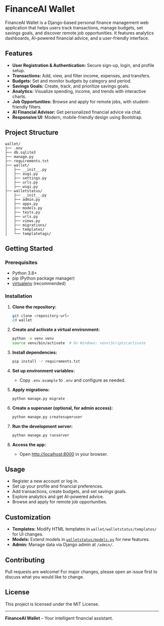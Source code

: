 # FinanceAI Wallet

FinanceAI Wallet is a Django-based personal finance management web application that helps users track transactions, manage budgets, set savings goals, and discover remote job opportunities. It features analytics dashboards, AI-powered financial advice, and a user-friendly interface.

## Features

- **User Registration & Authentication:** Secure sign-up, login, and profile setup.
- **Transactions:** Add, view, and filter income, expenses, and transfers.
- **Budgets:** Set and monitor budgets by category and period.
- **Savings Goals:** Create, track, and prioritize savings goals.
- **Analytics:** Visualize spending, income, and trends with interactive charts.
- **Job Opportunities:** Browse and apply for remote jobs, with student-friendly filters.
- **AI Financial Advisor:** Get personalized financial advice via chat.
- **Responsive UI:** Modern, mobile-friendly design using Bootstrap.

## Project Structure

```
wallet/
├── .env
├── db.sqlite3
├── manage.py
├── requirements.txt
├── wallet/
│   ├── __init__.py
│   ├── asgi.py
│   ├── settings.py
│   ├── urls.py
│   ├── wsgi.py
├── walletstatus/
│   ├── __init__.py
│   ├── admin.py
│   ├── apps.py
│   ├── models.py
│   ├── tests.py
│   ├── urls.py
│   ├── views.py
│   ├── migrations/
│   ├── templates/
│   └── templatetags/
```

## Getting Started

### Prerequisites

- Python 3.8+
- pip (Python package manager)
- [virtualenv](https://virtualenv.pypa.io/en/latest/) (recommended)

### Installation

1. **Clone the repository:**
    ```sh
    git clone <repository-url>
    cd wallet
    ```

2. **Create and activate a virtual environment:**
    ```sh
    python -m venv venv
    source venv/bin/activate  # On Windows: venv\Scripts\activate
    ```

3. **Install dependencies:**
    ```sh
    pip install -r requirements.txt
    ```

4. **Set up environment variables:**
    - Copy `.env.example` to `.env` and configure as needed.

5. **Apply migrations:**
    ```sh
    python manage.py migrate
    ```

6. **Create a superuser (optional, for admin access):**
    ```sh
    python manage.py createsuperuser
    ```

7. **Run the development server:**
    ```sh
    python manage.py runserver
    ```

8. **Access the app:**
    - Open [http://localhost:8000](http://localhost:8000) in your browser.

## Usage

- Register a new account or log in.
- Set up your profile and financial preferences.
- Add transactions, create budgets, and set savings goals.
- Explore analytics and get AI-powered advice.
- Browse and apply for remote job opportunities.

## Customization

- **Templates:** Modify HTML templates in `wallet/walletstatus/templates/` for UI changes.
- **Models:** Extend models in [`walletstatus/models.py`](wallet/walletstatus/models.py) for new features.
- **Admin:** Manage data via Django admin at `/admin/`.

## Contributing

Pull requests are welcome! For major changes, please open an issue first to discuss what you would like to change.

## License

This project is licensed under the MIT License.

---

**FinanceAI Wallet** – Your intelligent financial assistant.
